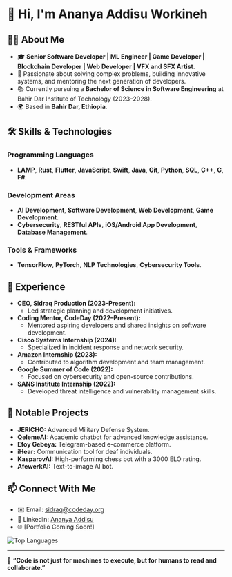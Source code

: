 # 👋 Hi, I'm Ananya Addisu Workineh

## 👨‍💻 About Me
- 🎓 **Senior Software Developer | ML Engineer | Game Developer | Blockchain Developer | Web Developer | VFX and SFX Artist**.
- 🌟 Passionate about solving complex problems, building innovative systems, and mentoring the next generation of developers.
- 📚 Currently pursuing a **Bachelor of Science in Software Engineering** at Bahir Dar Institute of Technology (2023–2028).
- 🌍 Based in **Bahir Dar, Ethiopia**.

## 🛠 Skills & Technologies
### Programming Languages
- **LAMP**, **Rust**, **Flutter**, **JavaScript**, **Swift**, **Java**, **Git**, **Python**, **SQL**, **C++**, **C**, **F#**.

### Development Areas
- **AI Development**, **Software Development**, **Web Development**, **Game Development**.
- **Cybersecurity**, **RESTful APIs**, **iOS/Android App Development**, **Database Management**.

### Tools & Frameworks
- **TensorFlow**, **PyTorch**, **NLP Technologies**, **Cybersecurity Tools**.

## 🌟 Experience
- **CEO, Sidraq Production (2023–Present):**
  - Led strategic planning and development initiatives.
- **Coding Mentor, CodeDay (2022–Present):**
  - Mentored aspiring developers and shared insights on software development.
- **Cisco Systems Internship (2024):**
  - Specialized in incident response and network security.
- **Amazon Internship (2023):**
  - Contributed to algorithm development and team management.
- **Google Summer of Code (2022):**
  - Focused on cybersecurity and open-source contributions.
- **SANS Institute Internship (2022):**
  - Developed threat intelligence and vulnerability management skills.

## 🚀 Notable Projects
- **JERICHO:** Advanced Military Defense System.
- **QelemeAI:** Academic chatbot for advanced knowledge assistance.
- **Efoy Gebeya:** Telegram-based e-commerce platform.
- **iHear:** Communication tool for deaf individuals.
- **KasparovAI:** High-performing chess bot with a 3000 ELO rating.
- **AfewerkAI:** Text-to-image AI bot.

## 📫 Connect With Me
- ✉️ Email: [sidraq@codeday.org](mailto:sidraq@codeday.org)
- 🔗 LinkedIn: [Ananya Addisu](https://linkedin.com/in/ananyaaddisu)
- 🌐 [Portfolio Coming Soon!]

![Top Languages](https://github-readme-stats.vercel.app/api/top-langs/?username=Ananya-Addisu&layout=compact&theme=radical)

---
🌟 **“Code is not just for machines to execute, but for humans to read and collaborate.”**
